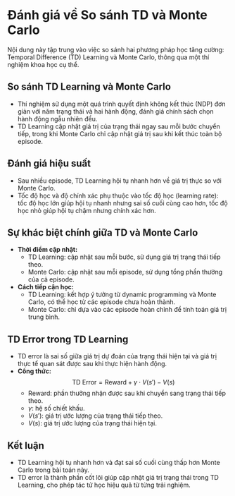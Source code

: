 # Đánh giá về So sánh TD và Monte Carlo

Nội dung này tập trung vào việc so sánh hai phương pháp học tăng cường: Temporal Difference (TD) Learning và Monte Carlo, thông qua một thí nghiệm khoa học cụ thể.

## So sánh TD Learning và Monte Carlo

- Thí nghiệm sử dụng một quá trình quyết định không kết thúc (NDP) đơn giản với năm trạng thái và hai hành động, đánh giá chính sách chọn hành động ngẫu nhiên đều.
- TD Learning cập nhật giá trị của trạng thái ngay sau mỗi bước chuyển tiếp, trong khi Monte Carlo chỉ cập nhật giá trị sau khi kết thúc toàn bộ episode.

## Đánh giá hiệu suất

- Sau nhiều episode, TD Learning hội tụ nhanh hơn về giá trị thực so với Monte Carlo.
- Tốc độ học và độ chính xác phụ thuộc vào tốc độ học (learning rate): tốc độ học lớn giúp hội tụ nhanh nhưng sai số cuối cùng cao hơn, tốc độ học nhỏ giúp hội tụ chậm nhưng chính xác hơn.

## Sự khác biệt chính giữa TD và Monte Carlo

- **Thời điểm cập nhật:**
  - TD Learning: cập nhật sau mỗi bước, sử dụng giá trị trạng thái tiếp theo.
  - Monte Carlo: cập nhật sau mỗi episode, sử dụng tổng phần thưởng của cả episode.
- **Cách tiếp cận học:**
  - TD Learning: kết hợp ý tưởng từ dynamic programming và Monte Carlo, có thể học từ các episode chưa hoàn thành.
  - Monte Carlo: chỉ dựa vào các episode hoàn chỉnh để tính toán giá trị trung bình.

## TD Error trong TD Learning

- TD error là sai số giữa giá trị dự đoán của trạng thái hiện tại và giá trị thực tế quan sát được sau khi thực hiện hành động.
- **Công thức:**
  $$
  \text{TD Error} = \text{Reward} + \gamma \cdot V(s') - V(s)
  $$
  - Reward: phần thưởng nhận được sau khi chuyển sang trạng thái tiếp theo.
  - $\gamma$: hệ số chiết khấu.
  - $V(s')$: giá trị ước lượng của trạng thái tiếp theo.
  - $V(s)$: giá trị ước lượng của trạng thái hiện tại.

## Kết luận

- TD Learning hội tụ nhanh hơn và đạt sai số cuối cùng thấp hơn Monte Carlo trong bài toán này.
- TD error là thành phần cốt lõi giúp cập nhật giá trị trạng thái trong TD Learning, cho phép tác tử học hiệu quả từ từng trải nghiệm.

